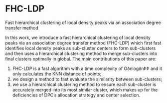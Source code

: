# FHC-LDP
Fast hierarchical clustering of local density peaks via an association degree transfer method

In this work, we introduce a fast hierarchical clustering of local density peaks via an association degree transfer method (FHC-LDP) which first fast identifies local density peaks as sub-cluster centers to form sub-clusters and then uses a hierarchical clustering method to merge sub-clusters into final clusters optimally in global. The main contributions of this paper are:

1) FHC-LDP is a fast algorithm with a time complexity of OðnlogðnÞÞ and it only calculates the KNN distance of points; 
2) we design a method to fast evaluate the similarity between sub-clusters;
3) we use a hierarchical clustering method to ensure each sub-cluster is accurately merged into its most similar cluster, which makes up for the deficiencies of DPC’s allocation strategy and center selection.
